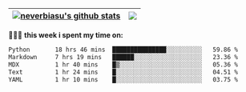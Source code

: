 | <a href="https://github.com/neverbiasu"><img align="center" src="https://github-readme-stats.vercel.app/api?username=neverbiasu&theme=dracula&show_icons=true&hide_border=true&count_private=true" alt="neverbiasu's github stats" /></a> | <a href="https://github.com/neverbiasu"><img align="center" src="https://github-readme-stats.vercel.app/api/top-langs/?username=neverbiasu&theme=dracula&show_icons=true&hide_border=true&layout=compact" /></a> |
| ------------- | ------------- |

👨🏾‍💻 **this week i spent my time on:**
<!--START_SECTION:waka-->

```txt
Python       18 hrs 46 mins  ███████████████░░░░░░░░░░   59.86 %
Markdown     7 hrs 19 mins   ██████░░░░░░░░░░░░░░░░░░░   23.36 %
MDX          1 hr 40 mins    █▒░░░░░░░░░░░░░░░░░░░░░░░   05.36 %
Text         1 hr 24 mins    █░░░░░░░░░░░░░░░░░░░░░░░░   04.51 %
YAML         1 hr 10 mins    █░░░░░░░░░░░░░░░░░░░░░░░░   03.75 %
```

<!--END_SECTION:waka-->

